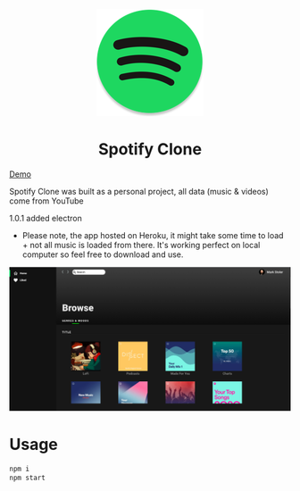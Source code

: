 <div align="center">
  <img src="./raw/logo192.png"/>
  <h1>Spotify Clone</h1>
</div>

[Demo](https://mark-stoler-spotify-client.herokuapp.com)

Spotify Clone was built as a personal project,
all data (music & videos) come from YouTube

1.0.1 added electron

- Please note, the app hosted on Heroku, it might take some time to load + not all music is loaded from there. It's working perfect on local computer so feel free to download and use.

<img src="./raw/Screen-Shot.png"/>

# Usage

```
npm i
npm start
```
